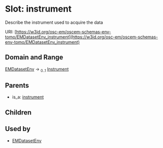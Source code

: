 
# Slot: instrument

Describe the instrument used to acquire the data

URI: [https://w3id.org/osc-em/oscem-schemas-env-tomo/EMDatasetEnv_instrument](https://w3id.org/osc-em/oscem-schemas-env-tomo/EMDatasetEnv_instrument)


## Domain and Range

[EMDatasetEnv](EMDatasetEnv.md) &#8594;  <sub>0..1</sub> [Instrument](Instrument.md)

## Parents

 *  is_a: [instrument](instrument.md)

## Children


## Used by

 * [EMDatasetEnv](EMDatasetEnv.md)
